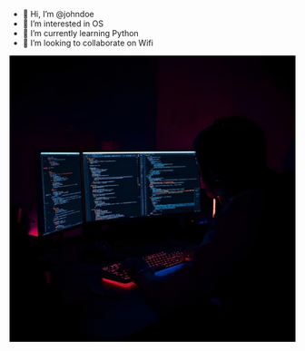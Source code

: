 - 👋 Hi, I’m @johndoe
- 👀 I’m interested in OS
- 🌱 I’m currently learning Python
- 💞️ I’m looking to collaborate on Wifi

![](computer.jpg)
